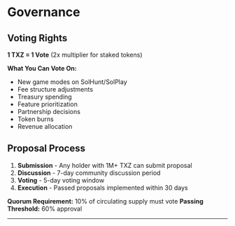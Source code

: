 # Governance

## Voting Rights

**1 TXZ = 1 Vote** (2x multiplier for staked tokens)

**What You Can Vote On:**
- New game modes on SolHunt/SolPlay
- Fee structure adjustments
- Treasury spending
- Feature prioritization
- Partnership decisions
- Token burns
- Revenue allocation

## Proposal Process

1. **Submission** - Any holder with 1M+ TXZ can submit proposal
2. **Discussion** - 7-day community discussion period
3. **Voting** - 5-day voting window
4. **Execution** - Passed proposals implemented within 30 days

**Quorum Requirement:** 10% of circulating supply must vote
**Passing Threshold:** 60% approval

---
